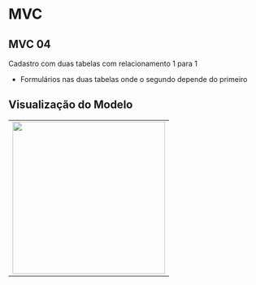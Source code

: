 # MVC

## MVC 04

Cadastro com duas tabelas com relacionamento 1 para 1

- Formulários nas duas tabelas onde o segundo depende do primeiro

## Visualização do Modelo

<table>
  <tr><td>
    <img src="SXMVC04.png" height="300em"/><br />
  </td></tr>
</table>
